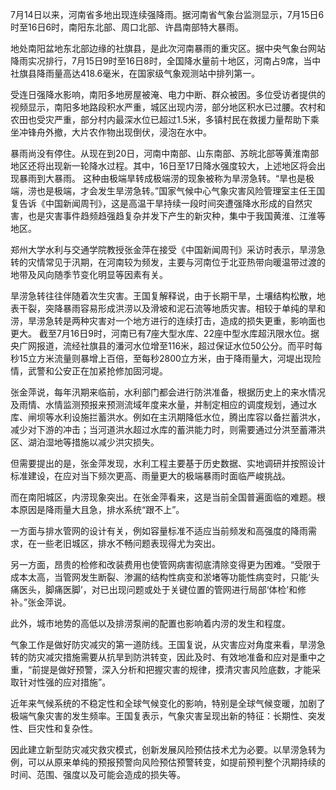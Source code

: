 7月14日以来，河南省多地出现连续强降雨。据河南省气象台监测显示，7月15日6时至16日6时，南阳东北部、周口北部、许昌南部特大暴雨。

地处南阳盆地东北部边缘的社旗县，是此次河南暴雨的重灾区。据中央气象台网站降雨实况排行，7月15日9时至16日8时，全国降水量前十地区，河南占9席，当中社旗县降雨量高达418.6毫米，在国家级气象观测站中排列第一。

受连日强降水影响，南阳多地房屋被淹、电力中断、群众被困。多位受访者提供的视频显示，南阳多地路段积水严重，城区出现内涝，部分地区积水已过腰。农村和农田也受灾严重，部分村内最深水位已超过1.5米，多镇村民在救援力量帮助下乘坐冲锋舟外撤，大片农作物出现倒伏，浸泡在水中。

暴雨尚没有停住。从现在到20日，河南中南部、山东南部、苏皖北部等黄淮南部地区还将出现新一轮降水过程。其中，16日至17日降水强度较大，上述地区将会出现暴雨到大暴雨。
这种由极端旱转成极端涝的现象被称为旱涝急转。“旱也是极端，涝也是极端，才会发生旱涝急转。”国家气候中心气象灾害风险管理室主任王国复告诉《中国新闻周刊》，这是高温干旱持续一段时间突遭强降水形成的自然灾害，也是灾害事件趋频趋强趋复杂并发下产生的新灾种，集中于我国黄淮、江淮等地区。

郑州大学水利与交通学院教授张金萍在接受《中国新闻周刊》采访时表示，旱涝急转的灾情常见于汛期，在河南较为频发，主要与河南位于北亚热带向暖温带过渡的地带及风向随季节变化明显等因素有关。

旱涝急转往往伴随着次生灾害。王国复解释说，由于长期干旱，土壤结构松散，地表干裂，突降暴雨容易形成洪涝以及滑坡和泥石流等地质灾害。相较于单纯的旱和涝，旱涝急转是两种灾害对一个地方进行的连续打击，造成的损失更重，影响面也更大。
截至7月16日9时，河南已有7座大型水库、22座中型水库超汛限水位。据央广网报道，流经社旗县的潘河水位增至116米，超过保证水位50公分。而平时每秒15立方米流量则暴增上百倍，至每秒2800立方米，由于降雨量大，河堤出现险情，武警和公安正在加紧抢修加固河堤。

张金萍说，每年汛期来临前，水利部门都会进行防洪准备，根据历史上的来水情况及雨情、水情监测预报来预测流域年度来水量，并制定相应的调度规划，通过水库、闸坝等水利设施拦蓄洪水。例如在主汛期降低水位，腾出库容以备拦蓄洪水，减少对下游的冲击；当河道洪水超过水库的蓄洪能力时，则需要通过分洪至蓄滞洪区、湖泊湿地等措施以减少洪灾损失。

但需要提出的是，张金萍发现，水利工程主要基于历史数据、实地调研并按照设计标准建设，在应对当下频次更高、雨量更大的极端暴雨时面临严峻挑战。

而在南阳城区，内涝现象突出。在张金萍看来，这是当前全国普遍面临的难题。根本原因是降雨量大且急，排水系统“跟不上”。

一方面与排水管网的设计有关，例如容量标准不适应当前频发和高强度的降雨需求，在一些老旧城区，排水不畅问题表现得尤为突出。

另一方面，昂贵的检修和改装费用也使管网病害彻底清除变得更为困难。“受限于成本太高，当管网发生断裂、渗漏的结构性病变和淤堵等功能性病变时，只能‘头痛医头，脚痛医脚’，对已出现问题或处于关键位置的管网进行局部‘体检’和修补。”张金萍说。

此外，城市地势的高低以及排涝泵闸的配置也影响着内涝的发生和程度。

气象工作是做好防灾减灾的第一道防线。王国复说，从灾害应对角度来看，旱涝急转的防灾减灾措施需要从抗旱到防洪转变，因此及时、有效地准备和应对是重中之重，“前提是做好预警，深入分析和把握灾害的规律，摸清灾害风险底数，才能采取针对性强的应对措施”。

近年来气候系统的不稳定性和全球气候变化的影响，特别是全球气候变暖，加剧了极端气象灾害的发生频率。王国复表示，气象灾害呈现出新的特征：长期性、突发性、巨灾性和复杂性。

因此建立新型防灾减灾救灾模式，创新发展风险预估技术尤为必要。以旱涝急转为例，可以从原来单纯的预报预警向风险预估预警转变，如提前预判整个汛期持续的时间、范围、强度以及可能会造成的损失等。